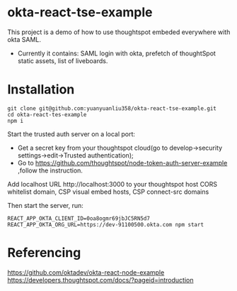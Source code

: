 # okta-react-tse-example
This project is a demo of how to use thoughtspot embeded everywhere with okta SAML. 
- Currently it contains: SAML login with okta, prefetch of thoughtSpot static assets, list of liveboards.


# Installation
```
git clone git@github.com:yuanyuanliu358/okta-react-tse-example.git
cd okta-react-tes-example
npm i
```

Start the trusted auth server on a local port:
- Get a secret key from your thoughtspot cloud(go to develop->security settings->edit->Trusted authentication);
- Go to https://github.com/thoughtspot/node-token-auth-server-example ,follow the instruction.


Add localhost URL http://localhost:3000 to your thoughtspot host CORS whitelist domain, CSP visual embed hosts, CSP connect-src domains

Then start the server, run: 
```
REACT_APP_OKTA_CLIENT_ID=0oa8ogmr69jbJC5RN5d7  REACT_APP_OKTA_ORG_URL=https://dev-91100500.okta.com npm start
```

# Referencing
https://github.com/oktadev/okta-react-node-example
https://developers.thoughtspot.com/docs/?pageid=introduction


